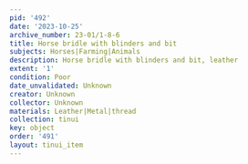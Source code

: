 ```yaml
---
pid: '492'
date: '2023-10-25'
archive_number: 23-01/1-8-6
title: Horse bridle with blinders and bit
subjects: Horses|Farming|Animals
description: Horse bridle with blinders and bit, leather
extent: '1'
condition: Poor
date_unvalidated: Unknown
creator: Unknown
collector: Unknown
materials: Leather|Metal|thread
collection: tinui
key: object
order: '491'
layout: tinui_item
---
```

